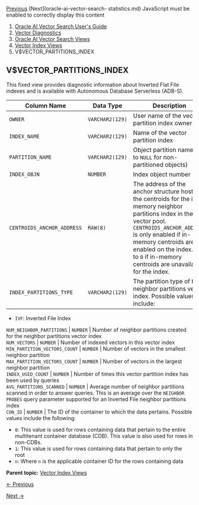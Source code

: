 [Previous](vvector_graph_index.md) [Next](oracle-ai-vector-search-
statistics.md) JavaScript must be enabled to correctly display this content

  1. [Oracle AI Vector Search User's Guide](index.md)
  2. [Vector Diagnostics](vector-diagnostics-node.md)
  3. [Oracle AI Vector Search Views](oracle-ai-vector-search-views.md)
  4. [Vector Index Views](vector-index-views.md)
  5. V$VECTOR_PARTITIONS_INDEX

## V$VECTOR_PARTITIONS_INDEX

This fixed view provides diagnostic information about Inverted Flat File
indexes and is available with Autonomous Database Serverless (ADB-S).

Column Name | Data Type | Description  
---|---|---  
`OWNER` |  `VARCHAR2(129)` |  User name of the vector partition index owner  
`INDEX_NAME` |  `VARCHAR2(129)` |  Name of the vector partition index  
`PARTITION_NAME` |  `VARCHAR2(129)` |  Object partition name (set to `NULL` for non-partitioned objects)   
`INDEX_OBJN` |  `NUMBER` |  Index object number  
`CENTROIDS_ANCHOR_ADDRESS` |  `RAW(8)` |  The address of the anchor structure hosting the centroids for the in-memory neighbor partitions index in the vector pool. `CENTROIDS_ANCHOR_ADDRESS` is only enabled if in-memory centroids are enabled on the index. Set to `0` if in-memory centroids are unavailable for the index.   
`INDEX_PARTITIONS_TYPE` |  `VARCHAR2(129)` |  The partition type of this neighbor partitions vector index. Possible values include: 

  * `IVF`: Inverted File Index 

  
`NUM_NEIGHBOR_PARTITIONS` |  `NUMBER` |  Number of neighbor partitions created for the neighbor partitions vector index  
`NUM_VECTORS` |  `NUMBER` |  Number of indexed vectors in this vector index  
`MIN_PARTITION_VECTORS_COUNT` |  `NUMBER` |  Number of vectors in the smallest neighbor partition  
`MAX_PARTITION_VECTORS_COUNT` | `NUMBER` |  Number of vectors in the largest neighbor partition  
`INDEX_USED_COUNT` |  `NUMBER` |  Number of times this vector partition index has been used by queries  
`AVG_PARTITIONS_SCANNED` |  `NUMBER` |  Average number of neighbor partitions scanned in order to answer queries. This is an average over the `NEIGHBOR PROBES` query parameter supported for an Inverted File neighbor partitions index   
`CON_ID` |  `NUMBER` |  The ID of the container to which the data pertains. Possible values include the following:

  * `0`: This value is used for rows containing data that pertain to the entire multitenant container database (CDB). This value is also used for rows in non-CDBs. 
  * `1`: This value is used for rows containing data that pertain to only the root 
  * `n`: Where `n` is the applicable container ID for the rows containing data 

  
  
**Parent topic:** [Vector Index Views](vector-index-views.md "Review the
vector index views.")


[← Previous](vvector_graph_index.md)

[Next →](oracle-ai-vector-search-statistics.md)
